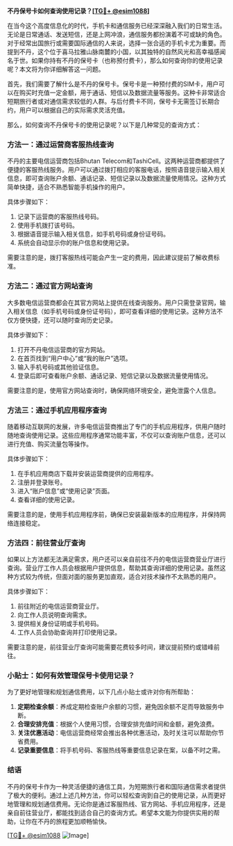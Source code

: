 **不丹保号卡如何查询使用记录？[[TG💪+ @esim1088](https://t.me/s/esim1088)]**

在当今这个高度信息化的时代，手机卡和通信服务已经深深融入我们的日常生活。无论是日常通话、发送短信，还是上网冲浪，通信服务都扮演着不可或缺的角色。对于经常出国旅行或需要国际通信的人来说，选择一张合适的手机卡尤为重要。而提到不丹，这个位于喜马拉雅山脉南麓的小国，以其独特的自然风光和高幸福感闻名于世。如果你持有不丹的保号卡（也称预付费卡），那么如何查询你的使用记录呢？本文将为你详细解答这一问题。

首先，我们需要了解什么是不丹的保号卡。保号卡是一种预付费的SIM卡，用户可以在购买时充值一定金额，用于通话、短信以及数据流量等服务。这种卡非常适合短期旅行者或对通信需求较低的人群。与后付费卡不同，保号卡无需签订长期合约，用户可以根据自己的实际需求灵活充值。

那么，如何查询不丹保号卡的使用记录呢？以下是几种常见的查询方式：

### 方法一：通过运营商客服热线查询

不丹的主要电信运营商包括Bhutan Telecom和TashiCell。这两种运营商都提供了便捷的客服热线服务。用户可以通过拨打相应的客服电话，按照语音提示输入相关信息，即可查询账户余额、通话记录、短信记录以及数据流量使用情况。这种方式简单快捷，适合不熟悉智能手机操作的用户。

具体步骤如下：
1. 记录下运营商的客服热线号码。
2. 使用手机拨打该号码。
3. 根据语音提示输入相关信息，如手机号码或身份证号码。
4. 系统会自动显示你的账户信息和使用记录。

需要注意的是，拨打客服热线可能会产生一定的费用，因此建议提前了解收费标准。

### 方法二：通过官方网站查询

大多数电信运营商都会在其官方网站上提供在线查询服务。用户只需登录官网，输入相关信息（如手机号码或身份证号码），即可查看详细的使用记录。这种方法不仅方便快捷，还可以随时查询历史记录。

具体步骤如下：
1. 打开不丹电信运营商的官方网站。
2. 在首页找到“用户中心”或“我的账户”选项。
3. 输入手机号码或其他验证信息。
4. 登录后即可查看账户余额、通话记录、短信记录以及数据流量使用情况。

需要注意的是，使用官方网站查询时，确保网络环境安全，避免泄露个人信息。

### 方法三：通过手机应用程序查询

随着移动互联网的发展，许多电信运营商推出了专门的手机应用程序，供用户随时随地查询使用记录。这些应用程序通常功能丰富，不仅可以查询账户信息，还可以进行充值、购买流量包等操作。

具体步骤如下：
1. 在手机应用商店下载并安装运营商提供的应用程序。
2. 注册并登录账号。
3. 进入“账户信息”或“使用记录”页面。
4. 查看详细的使用记录。

需要注意的是，使用手机应用程序前，确保已安装最新版本的应用程序，并保持网络连接稳定。

### 方法四：前往营业厅查询

如果以上方法都无法满足需求，用户还可以亲自前往不丹的电信运营商营业厅进行查询。营业厅工作人员会根据用户提供信息，帮助其查询详细的使用记录。虽然这种方式较为传统，但面对面的服务更加直观，适合对技术操作不太熟悉的用户。

具体步骤如下：
1. 前往附近的电信运营商营业厅。
2. 向工作人员说明查询需求。
3. 提供相关身份证明或手机号码。
4. 工作人员会协助查询并打印使用记录。

需要注意的是，前往营业厅查询可能需要花费较多时间，建议提前预约或错峰前往。

### 小贴士：如何有效管理保号卡使用记录？

为了更好地管理和规划通信费用，以下几点小贴士或许对你有所帮助：

1. **定期检查余额**：养成定期检查账户余额的习惯，避免因余额不足而导致服务中断。
2. **合理安排充值**：根据个人使用习惯，合理安排充值时间和金额，避免浪费。
3. **关注优惠活动**：电信运营商经常会推出各种优惠活动，及时关注可以帮助你节省费用。
4. **记录重要信息**：将手机号码、客服热线等重要信息记录在案，以备不时之需。

### 结语

不丹的保号卡作为一种灵活便捷的通信工具，为短期旅行者和国际通信需求者提供了极大的便利。通过上述几种方法，你可以轻松查询到自己的使用记录，从而更好地管理和规划通信费用。无论你是通过客服热线、官方网站、手机应用程序，还是亲自前往营业厅，都能找到适合自己的查询方式。希望本文能为你提供实用的帮助，让你在不丹的旅程更加顺畅愉快。

[[TG💪+ @esim1088](https://t.me/s/esim1088) ![Image](https://i.postimg.cc/4NQfJmqS/Snipaste-2025-05-13-00-14-12.png)]